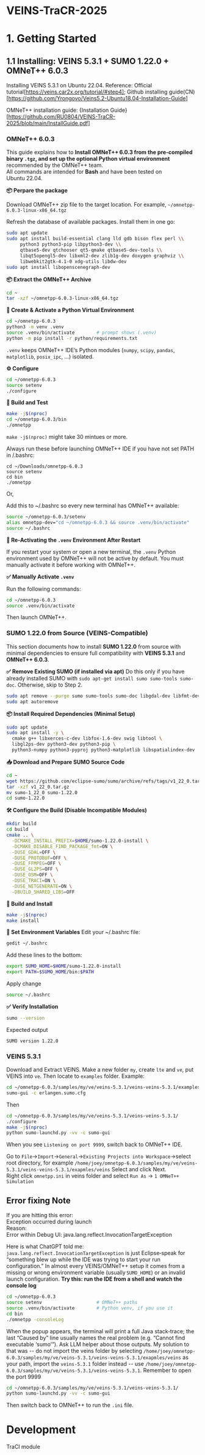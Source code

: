# VEINS-TraCR-2025


# 1. Getting Started
## 1.1 Installing: VEINS 5.3.1 + SUMO 1.22.0 + OMNeT++ 6.0.3
Installing VEINS 5.3.1 on Ubuntu 22.04.
Reference: 
Official tutorial[https://veins.car2x.org/tutorial/#step4]; Github installing guide(CN)[https://github.com/Yrongovo/Veins5.2-Ubuntu18.04-Installation-Guide]  

OMNeT++ installation guide: {Installation Guide}[https://github.com/RU0804/VEINS-TraCR-2025/blob/main/InstallGuide.pdf]
### OMNeT++ 6.0.3
This guide explains how to **Install OMNeT++ 6.0.3 from the pre‑compiled binary `.tgz`, and set up the optional Python virtual environment** recommended by the OMNeT++ team.  
All commands are intended for **Bash** and have been tested on Ubuntu 22.04.

**📦 Perpare the package**


Download OMNeT++ zip file to the target location. For example, `~/omnetpp-6.0.3-linux-x86_64.tgz`

Refresh the database of available packages. Install them in one go:
```bash
sudo apt update
sudo apt install build-essential clang lld gdb bison flex perl \\
     python3 python3-pip libpython3-dev \\
     qtbase5-dev qtchooser qt5-qmake qtbase5-dev-tools \\
     libqt5opengl5-dev libxml2-dev zlib1g-dev doxygen graphviz \\
     libwebkit2gtk-4.1-0 xdg-utils libdw-dev
sudo apt install libopenscenegraph-dev
```

**📦 Extract the OMNeT++ Archive**
```bash
cd ~
tar -xzf ~/omnetpp-6.0.3-linux-x86_64.tgz
```

**🐍 Create & Activate a Python Virtual Environment**
```bash
cd ~/omnetpp-6.0.3
python3 -m venv .venv
source .venv/bin/activate        # prompt shows (.venv)
python -m pip install -r python/requirements.txt
```
`.venv` keeps OMNeT++ IDE’s Python modules (`numpy`, `scipy`, `pandas`, `matplotlib`, `posix_ipc`, …) isolated.  

**⚙️ Configure**
```bash
cd ~/omnetpp-6.0.3
source setenv
./configure
```

**🚀 Build and Test**
```bash
make -j$(nproc)
cd ~/omnetpp-6.0.3/bin
./omnetpp
```
`make -j$(nproc)` might take 30 mintues or more.


Always run these before launching OMNeT++ IDE if you have not set PATH in /.bashrc:
```
cd ~/Downloads/omnetpp-6.0.3
source setenv
cd bin
./omnetpp
```
Or,  

Add this to ~/.bashrc so every new terminal has OMNeT++ available:
```bash
source ~/omnetpp-6.0.3/setenv
alias omnetpp-dev="cd ~/omnetpp-6.0.3 && source .venv/bin/activate"
source ~/.bashrc
```


**🔄 Re-Activating the `.venv` Environment After Restart**

If you restart your system or open a new terminal, the `.venv` Python environment used by OMNeT++ will not be active by default. You must manually activate it before working with OMNeT++.

**✅ Manually Activate `.venv`**

Run the following commands:

```bash
cd ~/omnetpp-6.0.3
source .venv/bin/activate
```

Then launch OMNeT++.


### SUMO 1.22.0 from Source (VEINS-Compatible)

This section documents how to install **SUMO 1.22.0** from source with minimal dependencies to ensure full compatibility with **VEINS 5.3.1** and **OMNeT++ 6.0.3**.

**✅ Remove Existing SUMO (if installed via apt)**
Do this only if you have already installed SUMO with ```sudo apt-get install sumo sumo-tools sumo-doc```. Otherwise, skip to Step 2.
```bash
sudo apt remove --purge sumo sumo-tools sumo-doc libgdal-dev libfmt-dev
sudo apt autoremove
```


**📦 Install Required Dependencies (Minimal Setup)**
```bash
sudo apt update
sudo apt install -y \
  cmake g++ libxerces-c-dev libfox-1.6-dev swig libtool \
  libgl2ps-dev python3-dev python3-pip \
  python3-numpy python3-pyproj python3-matplotlib libspatialindex-dev
```

**📥 Download and Prepare SUMO Source Code**
```bash
cd ~
wget https://github.com/eclipse-sumo/sumo/archive/refs/tags/v1_22_0.tar.gz
tar -xzf v1_22_0.tar.gz
mv sumo-1_22_0 sumo-1.22.0
cd sumo-1.22.0
```


**🛠 Configure the Build (Disable Incompatible Modules)**
```bash
mkdir build
cd build
cmake .. \
  -DCMAKE_INSTALL_PREFIX=$HOME/sumo-1.22.0-install \
  -DCMAKE_DISABLE_FIND_PACKAGE_fmt=ON \
  -DUSE_GDAL=OFF \
  -DUSE_PROTOBUF=OFF \
  -DUSE_FFMPEG=OFF \
  -DUSE_GL2PS=OFF \
  -DUSE_OSM=OFF \
  -DUSE_TRACI=ON \
  -DUSE_NETGENERATE=ON \
  -DBUILD_SHARED_LIBS=OFF
```

**🔨 Build and Install**
```bash
make -j$(nproc)
make install
```

**🧪 Set Environment Variables**
Edit your ~/.bashrc file:
```bash
gedit ~/.bashrc
```
Add these lines to the bottom:
```bash
export SUMO_HOME=$HOME/sumo-1.22.0-install
export PATH=$SUMO_HOME/bin:$PATH
```
Apply change
```bash
source ~/.bashrc
```

**✅ Verify Installation**
```bash
sumo --version
```
Expected output
```nginx
SUMO version 1.22.0
```



### VEINS 5.3.1
Download and Extract VEINS. Make a new folder `my`, create `lte` and `ve`, put VEINS into `ve`. Then locate to `examples` folder.
Example:
```bash
cd ~/omnetpp-6.0.3/samples/my/ve/veins-5.3.1/veins-veins-5.3.1/examples
sumo-gui -c erlangen.sumo.cfg
```

Then
```bash
cd ~/omnetpp-6.0.3/samples/my/ve/veins-5.3.1/veins-veins-5.3.1/
./configure
make -j$(nproc)
python sumo-launchd.py -vv -c sumo-gui
```
When you see `Listening on port 9999`, switch back to OMNeT++ IDE.

Go to `File`->`Import`->`General`->`Existing Projects into Workspace`->select root directory, for example `/home/joey/omnetpp-6.0.3/samples/my/ve/veins-5.3.1/veins-veins-5.3.1/exapmles/veins`
Select and click Next.  
Right click `omnetpp.ini` in veins folder and select `Run As` -> `1 OMNeT++ Simulation`


## Error fixing Note
If you are hitting this error:  
Exception occurred during launch  
Reason:  
Error within Debug UI: java.lang.reflect.InvocationTargetException

Here is what ChatGPT told me: `java.lang.reflect.InvocationTargetException` is just Eclipse‑speak for “something blew up while the IDE was trying to start your run configuration.” In almost every VEINS/OMNeT++ setup it comes from a missing or wrong environment variable (usually `SUMO_HOME`) or an invalid launch configuration. 
**Try this: run the IDE from a shell and watch the console log**
```bash
cd ~/omnetpp-6.0.3
source setenv                    # OMNeT++ paths
source .venv/bin/activate        # Python venv, if you use it
cd bin
./omnetpp -consoleLog
```
When the popup appears, the terminal will print a full Java stack‑trace; the last “Caused by” line usually names the real problem (e.g. “Cannot find executable ‘sumo’”). Ask LLM helper about those outputs. My solution to that was -- do not import the veins folder by selecting `/home/joey/omnetpp-6.0.3/samples/my/ve/veins-5.3.1/veins-veins-5.3.1/exapmles/veins` as your path, import the `veins-5.3.1` folder instead -- use `/home/joey/omnetpp-6.0.3/samples/my/ve/veins-5.3.1/veins-veins-5.3.1`.
Remember to open the port 9999
```bash
cd ~/omnetpp-6.0.3/samples/my/ve/veins-5.3.1/veins-veins-5.3.1/
python sumo-launchd.py -vv -c sumo-gui
```
Then switch back to OMNeT++ to run the `.ini` file.


# Development

TraCI module



